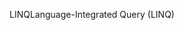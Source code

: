 <span data-ttu-id="34d16-101">LINQ</span><span class="sxs-lookup"><span data-stu-id="34d16-101">Language-Integrated Query (LINQ)</span></span>